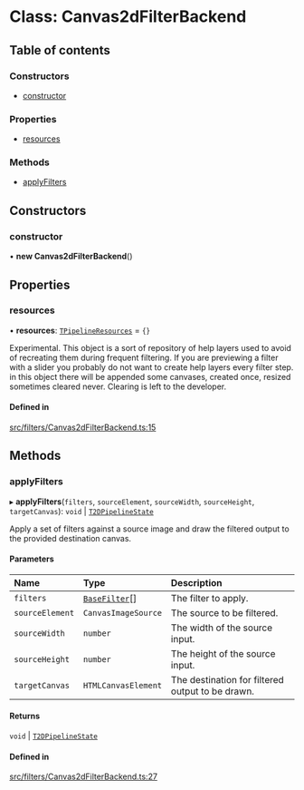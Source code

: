 # Class: Canvas2dFilterBackend

## Table of contents

### Constructors

- [constructor](/apidocs/classes/Canvas2dFilterBackend.md#constructor)

### Properties

- [resources](/apidocs/classes/Canvas2dFilterBackend.md#resources)

### Methods

- [applyFilters](/apidocs/classes/Canvas2dFilterBackend.md#applyfilters)

## Constructors

### constructor

• **new Canvas2dFilterBackend**()

## Properties

### resources

• **resources**: [`TPipelineResources`](/apidocs/modules.md#tpipelineresources) = `{}`

Experimental. This object is a sort of repository of help layers used to avoid
of recreating them during frequent filtering. If you are previewing a filter with
a slider you probably do not want to create help layers every filter step.
in this object there will be appended some canvases, created once, resized sometimes
cleared never. Clearing is left to the developer.

#### Defined in

[src/filters/Canvas2dFilterBackend.ts:15](https://github.com/fabricjs/fabric.js/blob/7d0e39dd9/src/filters/Canvas2dFilterBackend.ts#L15)

## Methods

### applyFilters

▸ **applyFilters**(`filters`, `sourceElement`, `sourceWidth`, `sourceHeight`, `targetCanvas`): `void` \| [`T2DPipelineState`](/apidocs/modules.md#t2dpipelinestate)

Apply a set of filters against a source image and draw the filtered output
to the provided destination canvas.

#### Parameters

| Name | Type | Description |
| :------ | :------ | :------ |
| `filters` | [`BaseFilter`](/apidocs/classes/filters.BaseFilter.md)[] | The filter to apply. |
| `sourceElement` | `CanvasImageSource` | The source to be filtered. |
| `sourceWidth` | `number` | The width of the source input. |
| `sourceHeight` | `number` | The height of the source input. |
| `targetCanvas` | `HTMLCanvasElement` | The destination for filtered output to be drawn. |

#### Returns

`void` \| [`T2DPipelineState`](/apidocs/modules.md#t2dpipelinestate)

#### Defined in

[src/filters/Canvas2dFilterBackend.ts:27](https://github.com/fabricjs/fabric.js/blob/7d0e39dd9/src/filters/Canvas2dFilterBackend.ts#L27)
